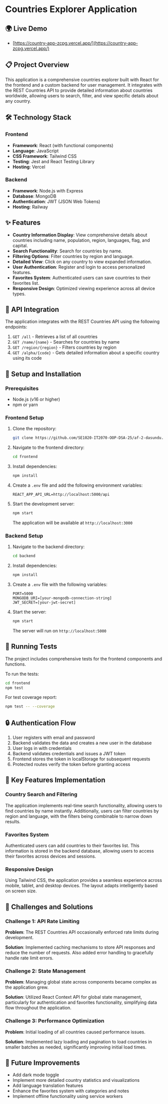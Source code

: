 # Countries Explorer Application

## 🌍 Live Demo
* [https://country-app-zcpg.vercel.app/](https://country-app-zcpg.vercel.app/)


## 📋 Project Overview
This application is a comprehensive countries explorer built with React for the frontend and a custom backend for user management. It integrates with the REST Countries API to provide detailed information about countries worldwide, allowing users to search, filter, and view specific details about any country.

## 🛠️ Technology Stack

### Frontend
- **Framework**: React (with functional components)
- **Language**: JavaScript
- **CSS Framework**: Tailwind CSS
- **Testing**: Jest and React Testing Library
- **Hosting**: Vercel

### Backend
- **Framework**: Node.js with Express
- **Database**: MongoDB
- **Authentication**: JWT (JSON Web Tokens)
- **Hosting**: Railway

## ✨ Features
- **Country Information Display**: View comprehensive details about countries including name, population, region, languages, flag, and capital.
- **Search Functionality**: Search for countries by name.
- **Filtering Options**: Filter countries by region and language.
- **Detailed View**: Click on any country to view expanded information.
- **User Authentication**: Register and login to access personalized features.
- **Favorites System**: Authenticated users can save countries to their favorites list.
- **Responsive Design**: Optimized viewing experience across all device types.

## 🔌 API Integration
The application integrates with the REST Countries API using the following endpoints:

1. `GET /all` - Retrieves a list of all countries
2. `GET /name/{name}` - Searches for countries by name
3. `GET /region/{region}` - Filters countries by region
4. `GET /alpha/{code}` - Gets detailed information about a specific country using its code

## 🚀 Setup and Installation

### Prerequisites
- Node.js (v16 or higher)
- npm or yarn

### Frontend Setup
1. Clone the repository:
   ```bash
   git clone https://github.com/SE1020-IT2070-OOP-DSA-25/af-2-dasundu.git
   ```
2. Navigate to the frontend directory:
   ```bash
   cd frontend
   ```
3. Install dependencies:
   ```bash
   npm install
   ```
4. Create a `.env` file and add the following environment variables:
   ```
   REACT_APP_API_URL=http://localhost:5000/api
   ```
5. Start the development server:
   ```bash
   npm start
   ```
   The application will be available at `http://localhost:3000`

### Backend Setup
1. Navigate to the backend directory:
   ```bash
   cd backend
   ```
2. Install dependencies:
   ```bash
   npm install
   ```
3. Create a `.env` file with the following variables:
   ```
   PORT=5000
   MONGODB_URI=[your-mongodb-connection-string]
   JWT_SECRET=[your-jwt-secret]
   ```
4. Start the server:
   ```bash
   npm start
   ```
   The server will run on `http://localhost:5000`

## 🧪 Running Tests
The project includes comprehensive tests for the frontend components and functions.

To run the tests:
```bash
cd frontend
npm test
```

For test coverage report:
```bash
npm test -- --coverage
```



## 🔒 Authentication Flow
1. User registers with email and password
2. Backend validates the data and creates a new user in the database
3. User logs in with credentials
4. Backend validates credentials and issues a JWT token
5. Frontend stores the token in localStorage for subsequent requests
6. Protected routes verify the token before granting access

## 🌟 Key Features Implementation

### Country Search and Filtering
The application implements real-time search functionality, allowing users to find countries by name instantly. Additionally, users can filter countries by region and language, with the filters being combinable to narrow down results.

### Favorites System
Authenticated users can add countries to their favorites list. This information is stored in the backend database, allowing users to access their favorites across devices and sessions.

### Responsive Design
Using Tailwind CSS, the application provides a seamless experience across mobile, tablet, and desktop devices. The layout adapts intelligently based on screen size.

## 🚧 Challenges and Solutions

### Challenge 1: API Rate Limiting
**Problem**: The REST Countries API occasionally enforced rate limits during development.

**Solution**: Implemented caching mechanisms to store API responses and reduce the number of requests. Also added error handling to gracefully handle rate limit errors.

### Challenge 2: State Management
**Problem**: Managing global state across components became complex as the application grew.

**Solution**: Utilized React Context API for global state management, particularly for authentication and favorites functionality, simplifying data flow throughout the application.

### Challenge 3: Performance Optimization
**Problem**: Initial loading of all countries caused performance issues.

**Solution**: Implemented lazy loading and pagination to load countries in smaller batches as needed, significantly improving initial load times.

## 🔮 Future Improvements
- Add dark mode toggle
- Implement more detailed country statistics and visualizations
- Add language translation features
- Enhance the favorites system with categories and notes
- Implement offline functionality using service workers
